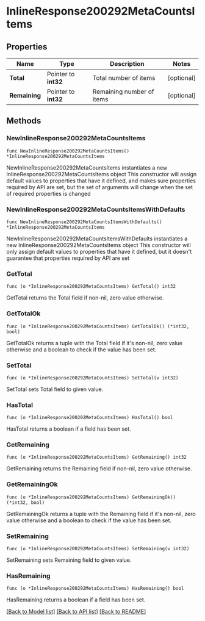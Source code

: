 # InlineResponse200292MetaCountsItems

## Properties

Name | Type | Description | Notes
------------ | ------------- | ------------- | -------------
**Total** | Pointer to **int32** | Total number of items | [optional] 
**Remaining** | Pointer to **int32** | Remaining number of items | [optional] 

## Methods

### NewInlineResponse200292MetaCountsItems

`func NewInlineResponse200292MetaCountsItems() *InlineResponse200292MetaCountsItems`

NewInlineResponse200292MetaCountsItems instantiates a new InlineResponse200292MetaCountsItems object
This constructor will assign default values to properties that have it defined,
and makes sure properties required by API are set, but the set of arguments
will change when the set of required properties is changed

### NewInlineResponse200292MetaCountsItemsWithDefaults

`func NewInlineResponse200292MetaCountsItemsWithDefaults() *InlineResponse200292MetaCountsItems`

NewInlineResponse200292MetaCountsItemsWithDefaults instantiates a new InlineResponse200292MetaCountsItems object
This constructor will only assign default values to properties that have it defined,
but it doesn't guarantee that properties required by API are set

### GetTotal

`func (o *InlineResponse200292MetaCountsItems) GetTotal() int32`

GetTotal returns the Total field if non-nil, zero value otherwise.

### GetTotalOk

`func (o *InlineResponse200292MetaCountsItems) GetTotalOk() (*int32, bool)`

GetTotalOk returns a tuple with the Total field if it's non-nil, zero value otherwise
and a boolean to check if the value has been set.

### SetTotal

`func (o *InlineResponse200292MetaCountsItems) SetTotal(v int32)`

SetTotal sets Total field to given value.

### HasTotal

`func (o *InlineResponse200292MetaCountsItems) HasTotal() bool`

HasTotal returns a boolean if a field has been set.

### GetRemaining

`func (o *InlineResponse200292MetaCountsItems) GetRemaining() int32`

GetRemaining returns the Remaining field if non-nil, zero value otherwise.

### GetRemainingOk

`func (o *InlineResponse200292MetaCountsItems) GetRemainingOk() (*int32, bool)`

GetRemainingOk returns a tuple with the Remaining field if it's non-nil, zero value otherwise
and a boolean to check if the value has been set.

### SetRemaining

`func (o *InlineResponse200292MetaCountsItems) SetRemaining(v int32)`

SetRemaining sets Remaining field to given value.

### HasRemaining

`func (o *InlineResponse200292MetaCountsItems) HasRemaining() bool`

HasRemaining returns a boolean if a field has been set.


[[Back to Model list]](../README.md#documentation-for-models) [[Back to API list]](../README.md#documentation-for-api-endpoints) [[Back to README]](../README.md)


